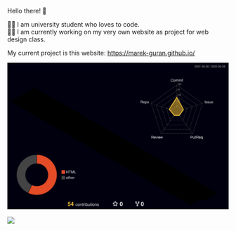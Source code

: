 Hello there! 👋

👨‍🎓 I am university student who loves to code.\
👩‍💻 I am currently working on my very own website as project for web design class.

My current project is this website: https://marek-guran.github.io/


![](./profile-3d-contrib/profile-night-rainbow.svg)

![](https://komarev.com/ghpvc/?username=marek-guran&style=flat-square)
